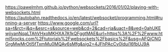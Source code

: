 https://pawelmhm.github.io/python/websockets/2016/01/02/playing-with-websockets.html
https://autobahn.readthedocs.io/en/latest/websocket/programming.html#running-a-server
https://www.google.com/url?sa=t&rct=j&q=&esrc=s&source=web&cd=2&cad=rja&uact=8&ved=0ahUKEwjivanNqaLTAhVHxoMKHXA7A1kQFggtMAE&url=https%3A%2F%2Fwww.html5rocks.com%2Ftutorials%2Fwebsockets%2Fbasics%2F&usg=AFQjCNGGrgMwMrOtl5fTxmMu0MQAv6sMfg&sig2=4JFhPAcCv0ldui16fbUJ9A
